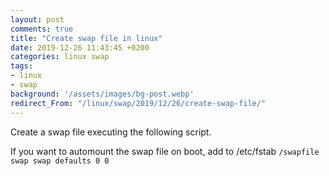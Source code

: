 ```yaml
---
layout: post
comments: true
title: "Create swap file in linux"
date: 2019-12-26 11:43:45 +0200
categories: linux swap
tags:
- linux
- swap
background: '/assets/images/bg-post.webp'
redirect_From: "/linux/swap/2019/12/26/create-swap-file/"
---
```


Create a swap file executing the following script.

If you want to automount the swap file on boot, add to /etc/fstab `/swapfile swap swap defaults 0 0`